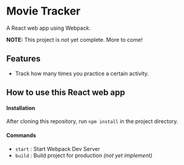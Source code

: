 # Movie Tracker

A React web app using Webpack.

**NOTE:** This project is not yet complete. More to come!

## Features

- Track how many times you practice a certain activity.

## How to use this React web app

#### Installation

After cloning this repository, run `npm install` in the project directory.

#### Commands

- `start` : Start Webpack Dev Server
- `build` : Build project for production *(not yet implement)*
